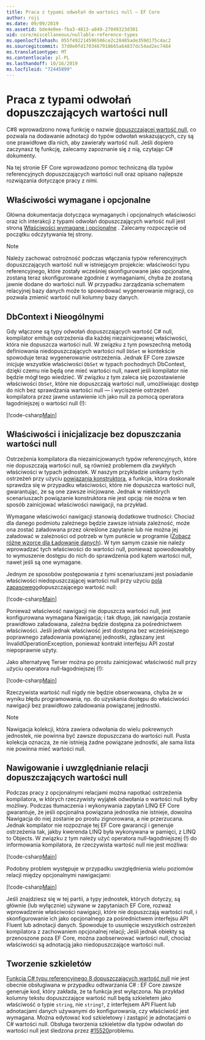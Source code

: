 ```yaml
---
title: Praca z typami odwołań do wartości null — EF Core
author: roji
ms.date: 09/09/2019
ms.assetid: bde4e0ee-fba3-4813-a849-27049323d301
uid: core/miscellaneous/nullable-reference-types
ms.openlocfilehash: 055f492214596506ce2c28485ade359d175c4ac2
ms.sourcegitcommit: 37d0e0fd1703467918665a64837dc54ad2ec7484
ms.translationtype: MT
ms.contentlocale: pl-PL
ms.lasthandoff: 10/16/2019
ms.locfileid: "72445899"
---
```

# <a name="working-with-nullable-reference-types"></a>Praca z typami odwołań dopuszczających wartości null

C#8 wprowadzono nową funkcję o nazwie [dopuszczającej wartość null](/dotnet/csharp/tutorials/nullable-reference-types), co pozwala na dodawanie adnotacji do typów odwołań wskazujących, czy są one prawidłowe dla nich, aby zawierały wartość null. Jeśli dopiero zaczynasz tę funkcję, zalecamy zapoznanie się z nią, czytając C# dokumenty.

Na tej stronie EF Core wprowadzono pomoc techniczną dla typów referencyjnych dopuszczających wartości null oraz opisano najlepsze rozwiązania dotyczące pracy z nimi.

## <a name="required-and-optional-properties"></a>Właściwości wymagane i opcjonalne

Główna dokumentacja dotycząca wymaganych i opcjonalnych właściwości oraz ich interakcji z typami odwołań dopuszczających wartość null jest stroną [Właściwości wymagane i opcjonalne](xref:core/modeling/required-optional) . Zalecamy rozpoczęcie od początku odczytywania tej strony.

> [!NOTE]
> Należy zachować ostrożność podczas włączania typów referencyjnych dopuszczających wartość null w istniejącym projekcie: właściwości typu referencyjnego, które zostały wcześniej skonfigurowane jako opcjonalne, zostaną teraz skonfigurowane zgodnie z wymaganiami, chyba że zostaną jawnie dodane do wartości null. W przypadku zarządzania schematem relacyjnej bazy danych może to spowodować wygenerowanie migracji, co pozwala zmienić wartość null kolumny bazy danych.

## <a name="dbcontext-and-dbset"></a>DbContext i Nieogólnymi

Gdy włączone są typy odwołań dopuszczających wartość C# null, kompilator emituje ostrzeżenia dla każdej niezainicjowanej właściwości, która nie dopuszcza wartości null. W związku z tym powszechną metodą definiowania niedopuszczających wartości null `DbSet` w kontekście spowoduje teraz wygenerowanie ostrzeżenia. Jednak EF Core zawsze inicjuje wszystkie właściwości `DbSet` w typach pochodnych DbContext, dzięki czemu nie będą one mieć wartości null, nawet jeśli kompilator nie będzie mógł tego wiedzieć. W związku z tym zaleca się pozostawienie właściwości `DbSet`, które nie dopuszczają wartości null, umożliwiając dostęp do nich bez sprawdzania wartości null — i wyciszenie ostrzeżeń kompilatora przez jawne ustawienie ich jako null za pomocą operatora łagodniejszej o wartości null (!):

[!code-csharp[Main](../../../samples/core/Miscellaneous/NullableReferenceTypes/NullableReferenceTypesContext.cs?name=Context&highlight=3-4)]

## <a name="non-nullable-properties-and-initialization"></a>Właściwości i inicjalizacje bez dopuszczania wartości null

Ostrzeżenia kompilatora dla niezainicjowanych typów referencyjnych, które nie dopuszczają wartości null, są również problemem dla zwykłych właściwości w typach jednostek. W naszym przykładzie unikamy tych ostrzeżeń przy użyciu [powiązania konstruktora](xref:core/modeling/constructors), a funkcja, która doskonale sprawdza się w przypadku właściwości, które nie dopuszcza wartości null, gwarantując, że są one zawsze inicjowane. Jednak w niektórych scenariuszach powiązanie konstruktora nie jest opcją: nie można w ten sposób zainicjować właściwości nawigacji, na przykład.

Wymagane właściwości nawigacji stanowią dodatkowe trudności: Chociaż dla danego podmiotu zależnego będzie zawsze istniała zależność, może ona zostać załadowana przez określone zapytanie lub nie można jej załadować w zależności od potrzeb w tym punkcie w programie ([Zobacz różne wzorce dla Ładowanie danych](xref:core/querying/related-data)). W tym samym czasie nie należy wprowadzać tych właściwości do wartości null, ponieważ spowodowałoby to wymuszenie dostępu do nich do sprawdzenia pod kątem wartości null, nawet jeśli są one wymagane.

Jednym ze sposobów postępowania z tymi scenariuszami jest posiadanie właściwości niedopuszczającej wartości null przy użyciu [pola zapasowego](xref:core/modeling/backing-field)dopuszczającego wartość null:

[!code-csharp[Main](../../../samples/core/Miscellaneous/NullableReferenceTypes/Order.cs?range=12-17)]

Ponieważ właściwość nawigacji nie dopuszcza wartości null, jest konfigurowana wymagana Nawigacja; i tak długo, jak nawigacja zostanie prawidłowo załadowana, zależna będzie dostępna za pośrednictwem właściwości. Jeśli jednak właściwość jest dostępna bez wcześniejszego poprawnego załadowania powiązanej jednostki, zgłaszany jest InvalidOperationException, ponieważ kontrakt interfejsu API został niepoprawnie użyty.

Jako alternatywę Terser można po prostu zainicjować właściwość null przy użyciu operatora null-łagodniejszej (!):

[!code-csharp[Main](../../../samples/core/Miscellaneous/NullableReferenceTypes/Order.cs?range=19)]

Rzeczywista wartość null nigdy nie będzie obserwowana, chyba że w wyniku błędu programowania, np. do uzyskania dostępu do właściwości nawigacji bez prawidłowo załadowania powiązanej jednostki.

> [!NOTE]
> Nawigacja kolekcji, która zawiera odwołania do wielu pokrewnych jednostek, nie powinna być zawsze dopuszczana do wartości null. Pusta kolekcja oznacza, że nie istnieją żadne powiązane jednostki, ale sama lista nie powinna mieć wartości null.

## <a name="navigating-and-including-nullable-relationships"></a>Nawigowanie i uwzględnianie relacji dopuszczających wartości null

Podczas pracy z opcjonalnymi relacjami można napotkać ostrzeżenia kompilatora, w których rzeczywisty wyjątek odwołania o wartości null byłby możliwy. Podczas tłumaczenia i wykonywania zapytań LINQ EF Core gwarantuje, że jeśli opcjonalna powiązana jednostka nie istnieje, dowolna Nawigacja do niej zostanie po prostu zignorowana, a nie przerzucana. Jednak kompilator nie rozpoznaje tej EF Core gwarancji i generuje ostrzeżenia tak, jakby kwerenda LINQ była wykonywana w pamięci, z LINQ to Objects. W związku z tym należy użyć operatora null-łagodniejszej (!) do informowania kompilatora, że rzeczywista wartość null nie jest możliwa:

[!code-csharp[Main](../../../samples/core/Miscellaneous/NullableReferenceTypes/Program.cs?range=46)]

Podobny problem występuje w przypadku uwzględnienia wielu poziomów relacji między opcjonalnymi nawigacjami:

[!code-csharp[Main](../../../samples/core/Miscellaneous/NullableReferenceTypes/Program.cs?range=36-39&highlight=2)]

Jeśli znajdziesz się w tej partii, a typy jednostek, których dotyczy, są głównie (lub wyłącznie) używane w zapytaniach EF Core, rozważ wprowadzenie właściwości nawigacji, które nie dopuszczają wartości null, i skonfigurowanie ich jako opcjonalnego za pośrednictwem interfejsu API Fluent lub adnotacji danych. Spowoduje to usunięcie wszystkich ostrzeżeń kompilatora z zachowaniem opcjonalnej relacji; Jeśli jednak obiekty są przenoszone poza EF Core, można zaobserwować wartości null, chociaż właściwości są adnotacją jako niedopuszczające wartości null.

## <a name="scaffolding"></a>Tworzenie szkieletów

[Funkcja C# typu referencyjnego 8 dopuszczających wartość null](/dotnet/csharp/tutorials/nullable-reference-types) nie jest obecnie obsługiwana w przypadku odtwarzania C# : EF Core zawsze generuje kod, który zakłada, że ta funkcja jest wyłączona. Na przykład kolumny tekstu dopuszczające wartość null będą szkieletem jako właściwość o typie `string`, nie `string?`, z interfejsem API Fluent lub adnotacjami danych używanymi do konfigurowania, czy właściwość jest wymagana. Można edytować kod szkieletowy i zastąpić je adnotacjami o C# wartości null. Obsługa tworzenia szkieletów dla typów odwołań do wartości null jest śledzona przez [#15520](https://github.com/aspnet/EntityFrameworkCore/issues/15520)problemu.
